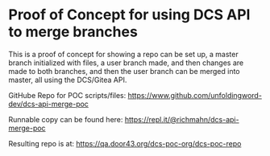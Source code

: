 # Proof of Concept for using DCS API to merge branches

This is a proof of concept for showing a repo can be set up, a master branch initialized with files, a user branch made, and then changes are made to both branches, and then the user branch can be merged into master, all using the DCS/Gitea API.

GitHube Repo for POC scripts/files: https://www.github.com/unfoldingword-dev/dcs-api-merge-poc

Runnable copy can be found here: https://repl.it/@richmahn/dcs-api-merge-poc

Resulting repo is at: https://qa.door43.org/dcs-poc-org/dcs-poc-repo

